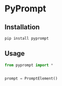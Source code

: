 # PyPrompt

## Installation

`pip install pyprompt`

## Usage

```python
from pyprompt import *


prompt = PromptElement()

```